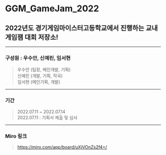 # GGM_GameJam_2022 

2022년도 경기게임마이스터고등학교에서 진행하는 교내 게임잼 대회 저장소!
-------

---
### 구성원 : 우수안, 신예린, 임서현
> 우수안 (팀장, 메인개발, 기획)  
> 신예린 (개발, 기획, 작곡)  
> 임서현 (메인기획, 개발)  
---
### 기간 
> 2022.07.11 ~ 2022.07.14   
> 2022.07.11 : 기획서 제출 및 심사   
---   
### Miro 링크
> https://miro.com/app/board/uXjVOnZs2f4=/
